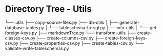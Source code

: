 # Directory Tree - Utils

└── utils
    ├── copy-source-files.py
    ├── db-utils
    │   ├── generate-database-tables.py
    │   └── tableschema-to-sql.py
    ├── info-utils
    │   └── get-foreign-keys.py
    ├── markdownTree.py
    └── transform-utils
        ├── create-classes-csv.py
        ├── create-columns-csv.py
        ├── create-foreign-keys-csv.py
        ├── create-properties-csv.py
        ├── create-tables-csv.py
        └── validate-write-tableschemas.py
